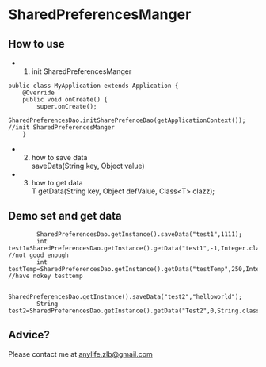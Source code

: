 # SharedPreferencesManger
## How to use
- 1. init SharedPreferencesManger
```
public class MyApplication extends Application {
	@Override
	public void onCreate() {
		super.onCreate();
		SharedPreferencesDao.initSharePrefenceDao(getApplicationContext());  //init SharedPreferencesManger
	}
```  

- 2. how to save data  
saveData(String key, Object value) 

- 3. how to get data  
<T> T getData(String key, Object defValue, Class&lt;T> clazz);   

## Demo set and get data  
```
		SharedPreferencesDao.getInstance().saveData("test1",1111);
		int test1=SharedPreferencesDao.getInstance().getData("test1",-1,Integer.class); //not good enough
		int testTemp=SharedPreferencesDao.getInstance().getData("testTemp",250,Integer.class);  //have nokey testtemp

		SharedPreferencesDao.getInstance().saveData("test2","helloworld");
		String test2=SharedPreferencesDao.getInstance().getData("Test2",0,String.class);  
```

## Advice?

Please contact me at anylife.zlb@gmail.com

